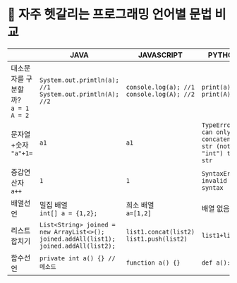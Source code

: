 # 📌 자주 헷갈리는 프로그래밍 언어별 문법 비교

|  | JAVA | JAVASCRIPT | PYTHON |
|--|------|------------|--------|
| 대소문자를 구분할까? <br/>`a = 1`<br/>`A = 2` | `System.out.println(a); //1`<br/>`System.out.println(A); //2` | `console.log(a); //1`<br/>`console.log(A); //2` | `print(a) //1`<br/>`print(A) //2` |
| 문자열+숫자<br/>`"a"+1=`|`a1`|`a1`|`TypeError: can only concatenate str (not "int") to str` | 
|증감연산자<br/>`a++`|`1`|`1`|`SyntaxError: invalid syntax`|
|배열선언| 밀집 배열<br/>`int[] a = {1,2};` | 희소 배열<br/>`a=[1,2]` | 배열 없음 |
|리스트 합치기|`List<String> joined = new ArrayList<>();`<br/>`joined.addAll(list1);`<br/>`joined.addAll(list2);`|`list1.concat(list2)`<br/>`list1.push(list2)`|`list1+list2`|
|함수선언| `private int a() {} //메소드` | `function a() {}` | `def a():`|
